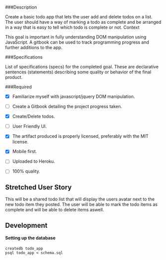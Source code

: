  ###Description

Create a basic todo app that lets the user add and delete todos on a list. The user should have a way of marking a todo as complete and be arranged in a way that is easy to tell which todo is complete or not.
Context

This goal is important in fully understanding DOM manipulation using JavaScript. A gitbook can be used to track programming progress and further additions to the app.

###Specifications

List of specifications (specs) for the completed goal. These are declarative sentences (statements) describing some quality or behavior of the final product.

###Required

 - [X] Familiarize myself with javascript/jquery DOM manipulation.
 - [ ] Create a Gitbook detailing the project progress taken.
 - [X] Create/Delete todos.
 - [ ] User Friendly UI.
 - [X] The artifact produced is properly licensed, preferably with the MIT license.
 - [X] Mobile first.
 - [ ] Uploaded to Heroku.
 - [ ] 100% quality.



 ## Stretched User Story

  This will be a shared todo list that will display the users avatar next to the new todo item they posted. The user will be able to mark the todo items as complete and will be able to delete items aswell.


## Development


#### Setting up the database

```
createdb todo_app
psql todo_app < schema.sql
```
